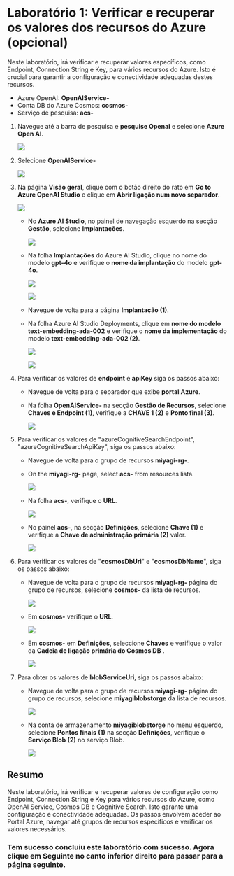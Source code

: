 # Laboratório 1: Verificar e recuperar os valores dos recursos do Azure (opcional)

Neste laboratório, irá verificar e recuperar valores específicos, como Endpoint, Connection String e Key, para vários recursos do Azure. Isto é crucial para garantir a configuração e conectividade adequadas destes recursos.

 - Azure OpenAI: **OpenAIService-<inject key="DeploymentID" enableCopy="false"/>**
 - Conta DB do Azure Cosmos: **cosmos-<inject key="DeploymentID" enableCopy="false"/>**
 - Serviço de pesquisa: **acs-<inject key="DeploymentID" enableCopy="false"/>**

1. Navegue até a barra de pesquisa e **pesquise Openai** e selecione **Azure Open AI**.

      ![](../Media/813.png)

1. Selecione **OpenAIService-<inject key="DeploymentID" enableCopy="false"/>**

      ![](../Media/814.png)

1. Na página **Visão geral**, clique com o botão direito do rato em **Go to Azure OpenAI Studio** e clique em **Abrir ligação num novo separador**.

      ![](../Media/815.png)

    - No **Azure AI Studio**, no painel de navegação esquerdo na secção **Gestão**, selecione **Implantações**.

      ![](../Media/816.png)

    - Na folha **Implantações** do Azure AI Studio, clique no nome do modelo **gpt-4o** e verifique o **nome da implantação** do modelo **gpt-4o**.

      ![](../Media/817.png)

      ![](../Media/818.png)

    - Navegue de volta para a página **Implantação (1)**.

    - Na folha Azure AI Studio Deployments, clique em **nome do modelo text-embedding-ada-002** e verifique o **nome da implementação** do modelo **text-embedding-ada-002 (2)**.

      ![](../Media/819.png)

      ![](../Media/820.png)

1. Para verificar os valores de **endpoint** e **apiKey** siga os passos abaixo:

    - Navegue de volta para o separador que exibe **portal Azure**.

    - Na folha **OpenAIService-<inject key="DeploymentID" enableCopy="false"/>** na secção **Gestão de Recursos**, selecione **Chaves e Endpoint (1)**, verifique a **CHAVE 1 (2)** e **Ponto final (3)**.

      ![](../Media/821.png)

1. Para verificar os valores de "azureCognitiveSearchEndpoint", "azureCognitiveSearchApiKey", siga os passos abaixo:

    - Navegue de volta para o grupo de recursos **miyagi-rg-<inject key="DeploymentID" enableCopy="false"/>**.

    - On the **miyagi-rg-<inject key="DeploymentID" enableCopy="false"/>** page, select **acs-<inject key="DeploymentID" enableCopy="false"/>** from resources lista.

      ![](../Media/822.png)

    - Na folha **acs-<inject key="DeploymentID" enableCopy="false"/>**, verifique o **URL**.

      ![](../Media/824.png)

    - No painel **acs-<inject key="DeploymentID" enableCopy="false"/>**, na secção **Definições**, selecione **Chave (1)** e verifique a **Chave de administração primária (2)** valor.

      ![](../Media/825.png)

1. Para verificar os valores de "**cosmosDbUri**" e "**cosmosDbName**", siga os passos abaixo:

    - Navegue de volta para o grupo de recursos **miyagi-rg-<inject key="DeploymentID" enableCopy="false"/>** página do grupo de recursos, selecione **cosmos-<inject key="DeploymentID" enableCopy= "false"/>** da lista de recursos.

      ![](../Media/826.png)

    - Em **cosmos-<inject key="DeploymentID" enableCopy="false"/>** verifique o **URL**.

      ![](../Media/827.png)

    - Em **cosmos-<inject key="DeploymentID" enableCopy="false"/>** em **Definições**, seleccione **Chaves** e verifique o valor da **Cadeia de ligação primária do Cosmos DB** .

      ![](../Media/828.png)

1. Para obter os valores de **blobServiceUri**, siga os passos abaixo:

    - Navegue de volta para o grupo de recursos **miyagi-rg-<inject key="DeploymentID" enableCopy="false"/>** página do grupo de recursos, selecione **miyagiblobstorge<inject key="DeploymentID" enableCopy=" false"/>** da lista de recursos.

      ![](../Media/829.png)

    - Na conta de armazenamento **miyagiblobstorge<inject key="DeploymentID" enableCopy="false"/>** no menu esquerdo, selecione **Pontos finais** **(1)** na secção **Definições**, verifique o **Serviço Blob** **(2)** no serviço Blob.

      ![](../Media/830.png)

## Resumo
Neste laboratório, irá verificar e recuperar valores de configuração como Endpoint, Connection String e Key para vários recursos do Azure, como OpenAI Service, Cosmos DB e Cognitive Search. Isto garante uma configuração e conectividade adequadas. Os passos envolvem aceder ao Portal Azure, navegar até grupos de recursos específicos e verificar os valores necessários.

### Tem sucesso concluiu este laboratório com sucesso. Agora clique em **Seguinte** no canto inferior direito para passar para a página seguinte.
